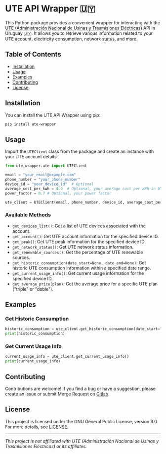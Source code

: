 # UTE API Wrapper 🇺🇾

This Python package provides a convenient wrapper for interacting with the [UTE (Administración Nacional de Usinas y Trasmisiones Eléctricas)](https://portal.ute.com.uy/) API in Uruguay 🇺🇾. It allows you to retrieve various information related to your UTE account, electricity consumption, network status, and more.

## Table of Contents

- [Installation](#installation)
- [Usage](#usage)
- [Examples](#examples)
- [Contributing](#contributing)
- [License](#license)

## Installation

You can install the UTE API Wrapper using pip:

```bash
pip install ute-wrapper
```

## Usage

Import the `UTEClient` class from the package and create an instance with your UTE account details:

```python
from ute_wrapper.ute import UTEClient

email = "your_email@example.com"
phone_number = "your_phone_number"
device_id = "your_device_id"  # Optional
average_cost_per_kwh = 4.0  # Optional, your average cost per kWh in UYU
power_factor = 0.7 # Optional, your power factor

ute_client = UTEClient(email, phone_number, device_id, average_cost_per_kwh, power_factor)
```

### Available Methods

- `get_devices_list()`: Get a list of UTE devices associated with the account.
- `get_account()`: Get UTE account information for the specified device ID.
- `get_peak()`: Get UTE peak information for the specified device ID.
- `get_network_status()`: Get UTE network status information.
- `get_renewable_sources()`: Get the percentage of UTE renewable sources.
- `get_historic_consumption(date_start=None, date_end=None)`: Get historic UTE consumption information within a specified date range.
- `get_current_usage_info()`: Get current usage information for the specified device ID.
- `get_average_price(plan)`: Get the average price for a specific UTE plan ("triple" or "doble").

## Examples

### Get Historic Consumption

```python
historic_consumption = ute_client.get_historic_consumption(date_start="2023-08-01", date_end="2023-08-15")
print(historic_consumption)
```

### Get Current Usage Info

```python
current_usage_info = ute_client.get_current_usage_info()
print(current_usage_info)
```

## Contributing

Contributions are welcome! If you find a bug or have a suggestion, please create an issue or submit Merge Request on [Gitlab](https://gitlab.com/rogs/ute).

## License

This project is licensed under the GNU General Public License, version 3.0. For more details, see [LICENSE](LICENSE).

---

*This project is not affiliated with UTE (Administración Nacional de Usinas y Trasmisiones Eléctricas) or its affiliates.*
